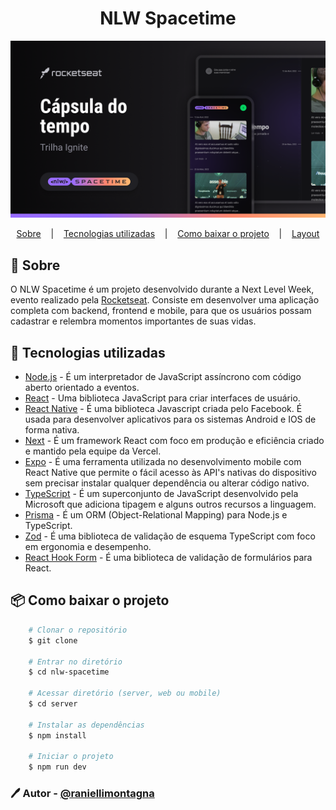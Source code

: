 <h1 align="center">NLW Spacetime</h1>

<div align="center">
  <img src="./thumbnail.png" width={500} />
</div>

<p align="center">
  <a href="#-sobre">Sobre</a>
  &nbsp;&nbsp;&nbsp;|&nbsp;&nbsp;&nbsp;
  <a href="#-tecnologias-utilizadas">Tecnologias utilizadas</a>
  &nbsp;&nbsp;&nbsp;|&nbsp;&nbsp;&nbsp;
  <a href="#-como-baixar-o-projeto">Como baixar o projeto</a>
  &nbsp;&nbsp;&nbsp;|&nbsp;&nbsp;&nbsp;
  <a href="https://www.figma.com/community/file/1240070456276424762">Layout</a>
</p>

## 📖 Sobre

<p id="-sobre" />

O NLW Spacetime é um projeto desenvolvido durante a Next Level Week, evento realizado pela [Rocketseat](https://rocketseat.com.br/).
Consiste em desenvolver uma aplicação completa com backend, frontend e mobile, para que os usuários possam cadastrar e relembra momentos importantes de suas vidas.

## 🚀 Tecnologias utilizadas

<p id="-tecnologias-utilizadas" />

- [Node.js](https://nodejs.org/en/) - É um interpretador de JavaScript assíncrono com código aberto orientado a eventos.
- [React](https://pt-br.reactjs.org/) - Uma biblioteca JavaScript para criar interfaces de usuário.
- [React Native](https://reactnative.dev/) - É uma biblioteca Javascript criada pelo Facebook. É usada para desenvolver aplicativos para os sistemas Android e IOS de forma nativa.
- [Next](https://nextjs.org/) - É um framework React com foco em produção e eficiência criado e mantido pela equipe da Vercel.
- [Expo](https://expo.io/) - É uma ferramenta utilizada no desenvolvimento mobile com React Native que permite o fácil acesso às API's nativas do dispositivo sem precisar instalar qualquer dependência ou alterar código nativo.
- [TypeScript](https://www.typescriptlang.org/) - É um superconjunto de JavaScript desenvolvido pela Microsoft que adiciona tipagem e alguns outros recursos a linguagem.
- [Prisma](https://www.prisma.io/) - É um ORM (Object-Relational Mapping) para Node.js e TypeScript.
- [Zod](https://zod.dev/) - É uma biblioteca de validação de esquema TypeScript com foco em ergonomia e desempenho.
- [React Hook Form](https://react-hook-form.com/) - É uma biblioteca de validação de formulários para React.

## 📦 Como baixar o projeto

<p id="-como-baixar-o-projeto" />

```bash
    # Clonar o repositório
    $ git clone

    # Entrar no diretório
    $ cd nlw-spacetime

    # Acessar diretório (server, web ou mobile)
    $ cd server

    # Instalar as dependências
    $ npm install

    # Iniciar o projeto
    $ npm run dev
```

### 🖊️ Autor - [@raniellimontagna](https://www.github.com/raniellimontagna)
